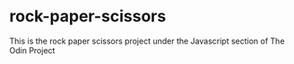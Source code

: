 # rock-paper-scissors
This is the rock paper scissors project under the Javascript section of The Odin Project